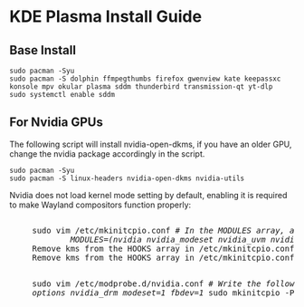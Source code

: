# KDE Plasma Install Guide
## Base Install 
```
sudo pacman -Syu 
sudo pacman -S dolphin ffmpegthumbs firefox gwenview kate keepassxc konsole mpv okular plasma sddm thunderbird transmission-qt yt-dlp 
sudo systemctl enable sddm
```
## For Nvidia GPUs
The following script will install nvidia-open-dkms, if you have an older GPU, change the nvidia package accordingly in the script.
```
sudo pacman -Syu 
sudo pacman -S linux-headers nvidia-open-dkms nvidia-utils
```
Nvidia does not load kernel mode setting by default, enabling it is required to make Wayland compositors function properly:
##
<dl><dd>
<pre>
sudo vim /etc/mkinitcpio.conf <i># In the MODULES array, add the following module names:
        MODULES=(nvidia nvidia_modeset nvidia_uvm nvidia_drm)</i> 
Remove kms from the HOOKS array in /etc/mkinitcpio.conf and regenerate the initramfs. This will prevent the initramfs from containing the nouveau module making sure the kernel cannot load it during early boot. The nvidia-utils package contains a file which blacklists the nouveau module once you reboot. 
Remove kms from the HOOKS array in /etc/mkinitcpio.conf and regenerate the initramfs. This will prevent the initramfs from containing the nouveau module making sure the kernel cannot load it during early boot. The nvidia-utils package contains a file which blacklists the nouveau module once you reboot. 
    
sudo vim /etc/modprobe.d/nvidia.conf # <i>Write the following:
        options nvidia_drm modeset=1 fbdev=1</i>
sudo mkinitcpio -P
reboot
</pre>
</dd></dl>


